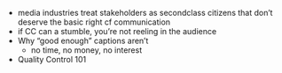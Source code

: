 * media industries treat stakeholders as secondclass citizens that don’t deserve the basic right cf communication
* if CC can a stumble, you’re not reeling in the audience
* Why “good enough” captions aren’t
  * no time, no money, no interest
* Quality Control 101